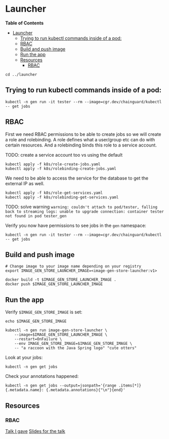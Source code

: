 # Launcher

**Table of Contents**
- [Launcher](#launcher)
  - [Trying to run kubectl commands inside of a pod:](#trying-to-run-kubectl-commands-inside-of-a-pod)
  - [RBAC](#rbac)
  - [Build and push image](#build-and-push-image)
  - [Run the app](#run-the-app)
  - [Resources](#resources)
    - [RBAC](#rbac-1)


```shell
cd ../launcher
```

## Trying to run kubectl commands inside of a pod:
```console
kubectl -n gen run -it tester --rm --image=cgr.dev/chainguard/kubectl -- get jobs
```

## RBAC
First we need RBAC permissions to be able to create jobs so we will create a role and rolebinding. A role defines what a user/group etc can do with certain resources. And a rolebinding binds this role to a service account. 

TODO: create a service account too vs using the default

```console
kubectl apply -f k8s/role-create-jobs.yaml
kubectl apply -f k8s/rolebinding-create-jobs.yaml
```

We need to be able to access the service for the database to get the external IP as well.
```console
kubectl apply -f k8s/role-get-services.yaml
kubectl apply -f k8s/rolebinding-get-services.yaml
```

TODO: solve warning `warning: couldn't attach to pod/tester, falling back to streaming logs: unable to upgrade connection: container tester not found in pod tester_gen`

Verify you now have permissions to see jobs in the `gen` namespace:
```console
kubectl -n gen run -it tester --rm --image=cgr.dev/chainguard/kubectl -- get jobs
```

## Build and push image
```console
# Change image to your image name depending on your registry
export IMAGE_GEN_STORE_LAUNCHER_IMAGE=<image-gen-store-launcher:v1>
```

```console
docker build -t $IMAGE_GEN_STORE_LAUNCHER_IMAGE .
docker push $IMAGE_GEN_STORE_LAUNCHER_IMAGE
```

## Run the app
Verify `$IMAGE_GEN_STORE_IMAGE` is set:
```console
echo $IMAGE_GEN_STORE_IMAGE
```

```console
kubectl -n gen run image-gen-store-launcher \
    --image=$IMAGE_GEN_STORE_LAUNCHER_IMAGE \
    --restart=OnFailure \
    --env IMAGE_GEN_STORE_IMAGE=$IMAGE_GEN_STORE_IMAGE \
    -- "a raccoon with the Java Spring logo" "cute otters"
```

Look at your jobs:
```console
kubectl -n gen get jobs
```

Check your annotations happened:
```console
kubectl -n gen get jobs --output=jsonpath='{range .items[*]}{.metadata.name}: {.metadata.annotations}{"\n"}{end}'
```

## Resources
### RBAC
[Talk I gave](https://www.youtube.com/watch?v=mD-Dng2QbQ0&ab_channel=DevoxxFR)
[Slides for the talk](https://speakerdeck.com/tiffanyfay/beyond-cluster-admin-getting-started-with-kubernetes-users-and-permissions)
